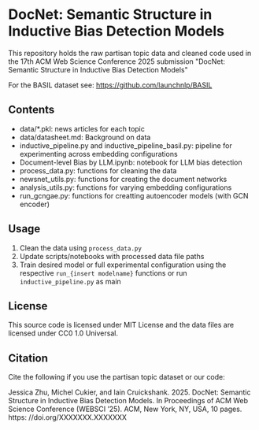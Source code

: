 #  DocNet: Semantic Structure in Inductive Bias Detection Models
This repository holds the raw partisan topic data and cleaned code used in the 17th ACM Web Science Conference 2025 submission "DocNet: Semantic Structure in Inductive Bias Detection Models"

For the BASIL dataset see: https://github.com/launchnlp/BASIL

## Contents
* data/\*.pkl: news articles for each topic
* data/datasheet.md: Background on data
* inductive_pipeline.py  and inductive_pipeline_basil.py: pipeline for experimenting across embedding configurations
* Document-level Bias by LLM.ipynb: notebook for LLM bias detection
* process_data.py: functions for cleaning the data
* newsnet_utils.py: functions for creating the document networks
* analysis_utils.py: functions for varying embedding configurations
* run_gcngae.py: functions for creatting autoencoder models (with GCN encoder)

## Usage
1. Clean the data using `process_data.py`
2. Update scripts/notebooks with processed data file paths
2. Train desired model or full experimental configuration using the respective `run_{insert modelname}` functions or run `inductive_pipeline.py` as main

## License
This source code is licensed under MIT License and the data files are licensed under CC0 1.0 Universal. 

## Citation
Cite the following if you use the partisan topic dataset or our code:

Jessica Zhu, Michel Cukier, and Iain Cruickshank. 2025. DocNet: Semantic
Structure in Inductive Bias Detection Models. In Proceedings of ACM Web
Science Conference (WEBSCI ’25). ACM, New York, NY, USA, 10 pages. https:
//doi.org/XXXXXXX.XXXXXXX
